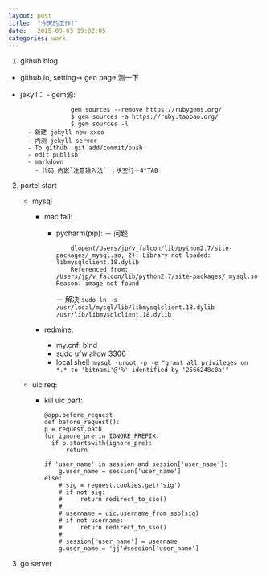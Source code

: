 ```yaml
---
layout: post
title:  "今天的工作!"
date:   2015-09-03 19:02:05
categories: work
---
```

1. github blog
  - github.io,  setting-> gen page 测一下
  - jekyll：
          - gem源:

                      gem sources --remove https://rubygems.org/
                      $ gem sources -a https://ruby.taobao.org/
                      $ gem sources -l
          - 新建 jekyll new xxoo
          - 内测 jekyll server
          - To github  git add/commit/push
          - edit publish
          - markdown
            - 代码 内嵌`注意输入法` ；块空行＋4*TAB

2. portel start
   - mysql
       - mac fail:
            - pycharm(pip):
                － 问题

                      dlopen(/Users/jp/v_falcon/lib/python2.7/site-packages/_mysql.so, 2): Library not loaded: libmysqlclient.18.dylib
                      Referenced from: /Users/jp/v_falcon/lib/python2.7/site-packages/_mysql.so Reason: image not found

                － 解决 `sudo ln -s /usr/local/mysql/lib/libmysqlclient.18.dylib /usr/lib/libmysqlclient.18.dylib`

      - redmine:
        - my.cnf: bind
        - sudo ufw allow 3306
        - local shell :`mysql -uroot -p -e "grant all privileges on *.* to 'bitnami'@'%' identified by '2566248c0a'"`

   - uic req:
      - kill uic part:

            @app.before_request
            def before_request():
            p = request.path
            for ignore_pre in IGNORE_PREFIX:
              if p.startswith(ignore_pre):
                  return

            if 'user_name' in session and session['user_name']:
                g.user_name = session['user_name']
            else:
                # sig = request.cookies.get('sig')
                # if not sig:
                #     return redirect_to_sso()
                #
                # username = uic.username_from_sso(sig)
                # if not username:
                #     return redirect_to_sso()
                #
                # session['user_name'] = username
                g.user_name = 'jj'#session['user_name']
3. go server
